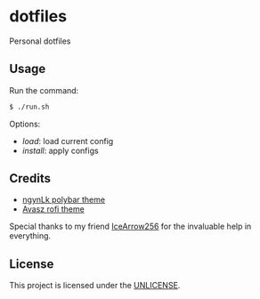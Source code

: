 # dotfiles

Personal dotfiles

## Usage

Run the command:
```sh
$ ./run.sh
```

Options:
* _load_: load current config
* _install_: apply configs

## Credits

* [ngynLk polybar theme](https://github.com/ngynLk/polybar-themes/tree/master/san)
* [Avasz rofi theme](https://github.com/Avasz/rofi-themes-avasz/blob/master/darker-than-black/configs/darker-than-black_v3.rasi)

Special thanks to my friend [IceArrow256](https://github.com/IceArrow256) for the invaluable help in everything.

## License

This project is licensed under the [UNLICENSE](LICENSE).